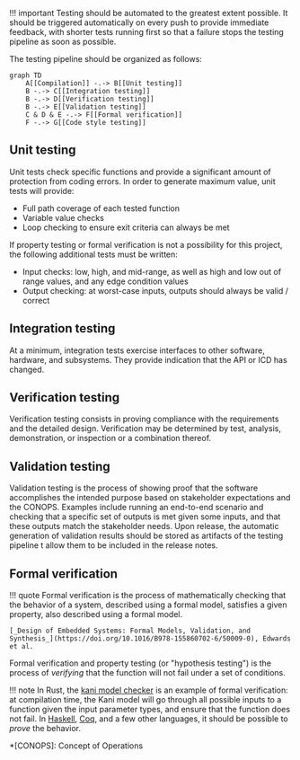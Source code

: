 !!! important
    Testing should be automated to the greatest extent possible. It should be triggered automatically on every push to provide immediate feedback, with shorter tests running first so that a failure stops the testing pipeline as soon as possible.
    
The testing pipeline should be organized as follows:

```mermaid
graph TD
    A[[Compilation]] -.-> B[[Unit testing]]
    B -.-> C[[Integration testing]]
    B -.-> D[[Verification testing]]
    B -.-> E[[Validation testing]]
    C & D & E -.-> F[[Formal verification]]
    F -.-> G[[Code style testing]]
```

## Unit testing

Unit tests check specific functions and provide a significant amount of protection from coding errors. In order to generate maximum value, unit tests will provide:

+ Full path coverage of each tested function
+ Variable value checks
+ Loop checking to ensure exit criteria can always be met

If property testing or formal verification is not a possibility for this project, the following additional tests must be written:

+ Input checks: low, high, and mid-range, as well as high and low out of range values, and any edge condition values
+ Output checking: at worst-case inputs, outputs should always be valid / correct

## Integration testing

At a minimum, integration tests exercise interfaces to other software, hardware, and subsystems. They provide indication that the API or ICD has changed.

## Verification testing

Verification testing consists in proving compliance with the requirements and the detailed design. Verification may be determined by test, analysis, demonstration, or inspection or a combination thereof.

## Validation testing

Validation testing is the process of showing proof that the software accomplishes the intended purpose based on stakeholder expectations and the CONOPS. Examples include running an end-to-end scenario and checking that a specific set of outputs is met given some inputs, and that these outputs match the stakeholder needs. Upon release, the automatic generation of validation results should be stored as artifacts of the testing pipeline t allow them to be included in the release notes.

## Formal verification

!!! quote 
    Formal verification is the process of mathematically checking that the behavior of a system, described using a formal model, satisfies a given property, also described using a formal model.
    
    [_Design of Embedded Systems: Formal Models, Validation, and Synthesis_](https://doi.org/10.1016/B978-155860702-6/50009-0), Edwards et al.

Formal verification and property testing (or "hypothesis testing") is the process of _verifying_ that the function will not fail under a set of conditions.

!!! note
    In Rust, the [kani model checker](https://model-checking.github.io/kani/) is an example of formal verification: at compilation time, the Kani model will go through all possible inputs to a function given the input parameter types, and ensure that the function does not fail. In [Haskell](https://alexpeits.github.io/posts/2018-09-27-haskell-proofs.html), [Coq](https://coq.inria.fr/), and a few other languages, it should be possible to _prove_ the behavior.

*[CONOPS]: Concept of Operations